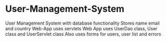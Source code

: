 # User-Management-System
User Management System with database functionality 
Stores name email and country
Web-App uses servlets
Web App uses UserDao class, User class and UserServlet class
Also uses forms for users, user list and errors
